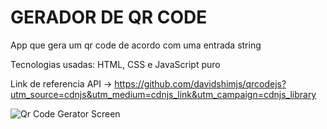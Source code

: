 # GERADOR DE QR CODE
App que gera um qr code de acordo com uma entrada string

Tecnologias usadas: HTML, CSS e JavaScript puro

Link de referencia API -> https://github.com/davidshimjs/qrcodejs?utm_source=cdnjs&utm_medium=cdnjs_link&utm_campaign=cdnjs_library

![Qr Code Gerator Screen](./screen)
